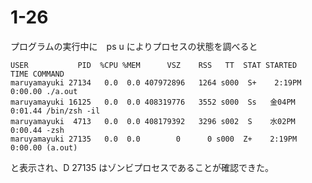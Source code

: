 # 1-26
プログラムの実行中に　ps u によりプロセスの状態を調べると
```shell
USER           PID  %CPU %MEM      VSZ    RSS   TT  STAT STARTED      TIME COMMAND
maruyamayuki 27134   0.0  0.0 407972896   1264 s000  S+    2:19PM   0:00.00 ./a.out
maruyamayuki 16125   0.0  0.0 408319776   3552 s000  Ss   金04PM   0:01.44 /bin/zsh -il
maruyamayuki  4713   0.0  0.0 408179392   3296 s002  S    水02PM   0:00.44 -zsh
maruyamayuki 27135   0.0  0.0        0      0 s000  Z+    2:19PM   0:00.00 (a.out)
```
と表示され、D 27135 はゾンビプロセスであることが確認できた。